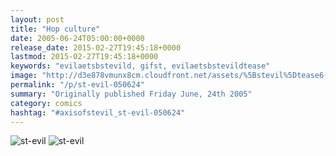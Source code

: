 ```yaml
---
layout: post
title: "Hop culture"
date: 2005-06-24T05:00:00+0000
release_date: 2015-02-27T19:45:18+0000
lastmod: 2015-02-27T19:45:18+0000
keywords: "evilaetsbstevild, gifst, evilaetsbstevildtease"
image: "http://d3e878vmunx8cm.cloudfront.net/assets/%5Bstevil%5Dtease6-24-05.gif"
permalink: "/p/st-evil-050624"
summary: "Originally published Friday June, 24th 2005"
category: comics
hashtag: "#axisofstevil_st-evil-050624"
---
```


![st-evil](http://d3e878vmunx8cm.cloudfront.net/assets/%5Bstevil%5Dtease6-24-05.gif)
![st-evil](http://d3e878vmunx8cm.cloudfront.net/assets/%5Bstevil%5D6-24-05_1.gif)
